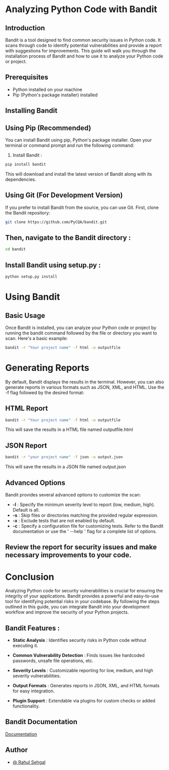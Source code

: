 # Analyzing Python Code with Bandit
## Introduction
Bandit is a tool designed to find common security issues in Python code. It scans through code to identify potential vulnerabilities and provide a report with suggestions for improvements. This guide will walk you through the installation process of Bandit and how to use it to analyze your Python code or project.

## Prerequisites
- Python installed on your machine
- Pip (Python's package installer) installed
## Installing Bandit
## Using Pip (Recommended)
You can install Bandit using pip, Python's package installer. Open your terminal or command prompt and run the following command:
1. Install Bandit :

```bash
pip install bandit
```
This will download and install the latest version of Bandit along with its dependencies.

## Using Git (For Development Version)
If you prefer to install Bandit from the source, you can use Git. First, clone the Bandit repository:
```bash
git clone https://github.com/PyCQA/bandit.git

```
## Then, navigate to the Bandit directory :
```bash
cd bandit
```
## Install Bandit using setup.py :
```bash
python setup.py install
```
# Using Bandit
## Basic Usage
Once Bandit is installed, you can analyze your Python code or project by running the bandit command followed by the file or directory you want to scan. Here's a basic example:
```bash
bandit -r "Your project name" -f html -o outputfile
```
# Generating Reports
By default, Bandit displays the results in the terminal. However, you can also generate reports in various formats such as JSON, XML, and HTML. Use the -f flag followed by the desired format:
## HTML Report
```bash
bandit -r "Your project name" -f html -o outputfile
```
This will save the results in a HTML file named outputfile.html
## JSON Report
```bash
bandit -r "your project name" -f json -o output.json
```
This will save the results in a JSON file named output.json

## Advanced Options
Bandit provides several advanced options to customize the scan:

- **-l** : Specify the minimum severity level to report (low, medium, high). Default is all.
- **-s** : Skip files or directories matching the provided regular expression.
- **-x** : Exclude tests that are not enabled by default.
- **-c** : Specify a configuration file for customizing tests.
Refer to the Bandit documentation or use the ' --help ' flag for a complete list of options.

## Review the report for security issues and make necessary improvements to your code.

# Conclusion
Analyzing Python code for security vulnerabilities is crucial for ensuring the integrity of your applications. Bandit provides a powerful and easy-to-use tool for identifying potential risks in your codebase. By following the steps outlined in this guide, you can integrate Bandit into your development workflow and improve the security of your Python projects.

## Bandit Features :
- **Static Analysis** : Identifies security risks in Python code without executing it.
  
- **Common Vulnerability Detection** : Finds issues like hardcoded passwords, unsafe file operations, etc.

- **Severity Levels** : Customizable reporting for low, medium, and high severity vulnerabilities.
  
- **Output Formats** : Generates reports in JSON, XML, and HTML formats for easy integration.
  
- **Plugin Support** : Extendable via plugins for custom checks or added functionality.

## Bandit Documentation

[Documentation](https://bandit.readthedocs.io/en/latest/)


## Author

- [@ Rahul Sehgal](https://github.com/cyb-sehgal)
